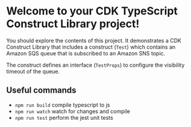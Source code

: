 # Welcome to your CDK TypeScript Construct Library project!

You should explore the contents of this project. It demonstrates a CDK Construct Library that includes a construct (`Test`)
which contains an Amazon SQS queue that is subscribed to an Amazon SNS topic.

The construct defines an interface (`TestProps`) to configure the visibility timeout of the queue.

## Useful commands

 * `npm run build`   compile typescript to js
 * `npm run watch`   watch for changes and compile
 * `npm run test`    perform the jest unit tests